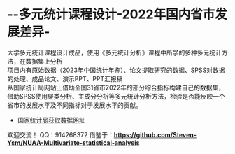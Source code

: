 # --多元统计课程设计-2022年国内省市发展差异-
大学多元统计课程设计成品，使用《多元统计分析》课程中所学的多种多元统计方法，在数据集上分析  
项目内有原始数据（2023年中国统计年鉴）、论文提取研究的数据、SPSS对数据的处理、成品论文、演示PPT、PPT汇报稿  
从国家统计局网站上借助全国31省市2022年的部分综合指标构建自己的数据集，借助SPSS使用聚类分析、主成分分析等多元统计分析方法，检验是否能反映一个省市的发展水平及不同指标对于发展水平的贡献。

+ [国家统计局获取数据网址](http://www.stats.gov.cn/tjsj/)

欢迎交流！ QQ：914268372 
借鉴于：**https://github.com/Steven-Ysm/NUAA-Multivariate-statistical-analysis**
